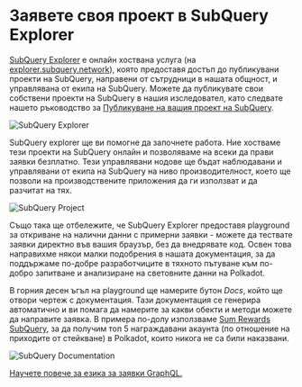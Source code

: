 # Заявете своя проект в SubQuery Explorer

[SubQuery Explorer](https://explorer.subquery.network) е онлайн хоствана услуга (на [explorer.subquery.network](https://explorer.subquery.network)), която предоставя достъп до публикувани проекти на SubQuery, направени от сътрудници в нашата общност, и управлявана от екипа на SubQuery. Можете да публикувате свои собствени проекти на SubQuery в нашия изследовател, като следвате нашето ръководство за [Публикуване на вашия проект на SubQuery](../run_publish/publish.md).

![SubQuery Explorer](https://static.subquery.network/media/explorer/explorer-header.png)

SubQuery explorer ще ви помогне да започнете работа. Ние хостваме тези проекти на SubQuery онлайн и позволяваме на всеки да прави заявки безплатно. Тези управлявани нодове ще бъдат наблюдавани и управлявани от екипа на SubQuery на ниво производителност, което ще позволи на производствените приложения да ги използват и да разчитат на тях.

![SubQuery Project](https://static.subquery.network/media/explorer/explorer-project.png)

Също така ще отбележите, че SubQuery Explorer предоставя playground за откриване на налични данни с примерни заявки - можете да тествате заявки директно във вашия браузър, без да внедрявате код. Освен това направихме някои малки подобрения в нашата документация, за да поддържаме по-добре разработчиците в тяхното пътуване към по-добро запитване и анализиране на световните данни на Polkadot.

В горния десен ъгъл на playground ще намерите бутон _Docs_, който ще отвори чертеж с документация. Тази документация се генерира автоматично и ви помага да намерите за какви обекти и методи можете да направите заявка. В примера по-долу използваме [Sum Rewards SubQuery](https://explorer.subquery.network/subquery/OnFinality-io/sum-reward), за да получим топ 5 награждавани акаунта (по отношение на приходите от стейкване) в Polkadot, които никога не са били наказвани.

![SubQuery Documentation](https://static.subquery.network/media/explorer/explorer-documentation.png)

[Научете повече за езика за заявки GraphQL.](./graphql.md)
